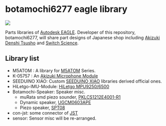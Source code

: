 # botamochi6277 eagle library
![](https://github.com/botamochi6277/botamochi6277-eagle-library/actions/workflows/drawing.yml/badge.svg)

Parts libraries of [Autodesk EAGLE](<https://en.wikipedia.org/wiki/EAGLE_(program)>).
Developer of this repository, botamochi6277, will share part designs of Japanese shop including [Akizuki Denshi Tsusho](https://akizukidenshi.com/catalog/top.aspx) and [Switch Science](https://www.switch-science.com/).

## Library list

- M5ATOM : A library for [M5ATOM](https://docs.m5stack.com/#/en/core/atom_matrix) Series.
- K-05757 : An [Akizuki Microphone Module](https://akizukidenshi.com/catalog/g/gK-05757/)
- SEEDUINO XIAO: Custom [SEEDUINO XIAO](https://wiki.seeedstudio.com/Seeeduino-XIAO/) libraries derived official ones.
- HiLetgo-IMU-Module: [HiLetgo MPU9250/6500](https://www.amazon.co.jp/dp/B0154PM102)
- Botamochi-Speaker: Speaker misc.
  - muRata smd piezo sounder, [PKLCS1212E4001-R1](https://akizukidenshi.com/catalog/g/gP-05723/)
  - Dynamic speaker, [UGCM0603APE](https://akizukidenshi.com/catalog/g/gP-10128/)
  - Piezo speaker, [SPT08](https://akizukidenshi.com/catalog/g/gP-01251/)
- con-jst: some connector of [JST](https://www.jst-mfg.com/index_j.php)
- sensor: Sensor misc will be re-arranged.

